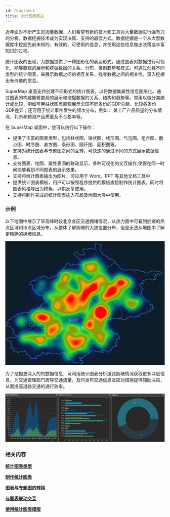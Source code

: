 ```yaml
---
id: Diagrams1
title: 统计图表概述
---
```

近年面对不断产生的海量数据，人们希望有新的技术和工具对大量数据进行强有力的分析，数据挖掘技术成为实现决策、支持的最佳方式。数据挖掘是一个从大型数据库中挖掘先前未知的、有效的、可使用的信息，并使用这些信息做出决策或丰富知识的过程。

统计图表的出现，为数据提供了一种图形化的表达形式。通过图表对数据进行可视化，能够直观的展示和挖掘数据的关系、分布、类别趋势和模式。可通过创建不同类型的统计图表，来展示数据之间的相互关系，找寻数据之间的相关性，深入挖掘出有价值的信息。

SuperMap
桌面支持创建不同形式的统计图表，以将数据集属性信息图形化。通过图表的构建能够直观的展示和挖掘数据的关系、结构和趋势等。常用以做分类统计或比较，例如可用柱状图表直观展示全国不同省份的GDP总额，比较各省份GDP差异；还可用于统计事件发生的频次分布，例如：
某工厂产品质量的分布情况，判断和预测产品质量及不合格率等。

在 SuperMap 桌面中，您可以执行以下操作：

  * 提供了丰富的图表类型，包括柱状图、饼状图、线形图、气泡图、组合图、散点图、时序图、直方图、条形图、圆环图、面积图等。
  * 支持对统计图表与专题图之间的互转，可快速的通过不同的方式展示数据信息。
  * 支持图表、地图、属性表间的联动显示，多种可视化的交互操作,使得在同一时间能够看到不同图表的展示效果。
  * 支持将统计图表输出为图片，可应用于 Word、PPT 等其他文档工具中
  * 提供统计图表模板，用户可以按照程序提供的模板直接制作统计图表。同时将图表风格导出为模板，以供反复使用。
  * 支持将制作完成的统计图表插入布局及地图大屏中使用。

### 示例

以下地图中展示了早高峰时段北京各区交通拥堵情况，从热力图中可看到拥堵的热点区域和冷点区域分布，从整体了解拥堵的大致位置分布，但是无法从地图中了解更精确的拥堵信息。

![](img/diagramexample1.png)  

  
为了挖掘更深入的的数据信息，可利用统计图表分析道路拥堵情况获取更多深层信息，为交通管理部门疏导交通流量，及时发布交通信息及应对措施提供辅助决策，从而提高道路交通的通行效率。

![](img/diagramexample2.png)  
  
### 相关内容

[**统计图表类型**](DiagramsType)

[**制作统计图表**](CreateDiagram)

[**图表与专题图的转换**](ConvertThemticMap)

[**与图表联动交互**](ConvertThemticMap)

[**使用统计图表模版**](DiagramTemplate)

